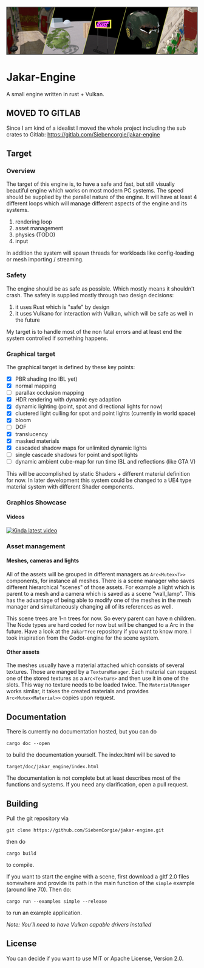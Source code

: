 
![alt text](https://github.com/SiebenCorgie/jakar-engine/blob/master/media/banner.jpg)
# Jakar-Engine
A small engine written in rust + Vulkan.

## MOVED TO GITLAB

Since I am kind of a idealist I moved the whole project including the sub crates to Gitlab:
https://gitlab.com/Siebencorgie/jakar-engine

## Target


### Overview

The target of this engine is, to have a safe and fast, but still visually
beautiful engine which works on most modern PC systems.
The speed should be supplied by the parallel nature of the engine.
It will have at least 4 different loops which will manage different
aspects of the engine and its systems.
 1. rendering loop
 2. asset management
 3. physics (TODO)
 4. input

In addition the system will spawn threads for workloads like config-loading
or mesh importing / streaming.


### Safety

The engine should be as safe as possible. Which mostly means it shouldn't crash.
The safety is supplied mostly through two design decisions:
 1. it uses Rust which is "safe" by design
 2. it uses Vulkano for interaction with Vulkan, which will be safe as well
    in the future

My target is to handle most of the non fatal errors and at least end the system controlled if something happens.

### Graphical target

The graphical target is defined by these key points:

- [x] PBR shading (no IBL yet)
- [x] normal mapping
- [ ] parallax occlusion mapping
- [x] HDR rendering with dynamic eye adaption
- [x] dynamic lighting (point, spot and directional lights for now)
- [x] clustered light culling for spot and point lights (currently in world space)
- [x] bloom
- [ ] DOF
- [x] translucency
- [x] masked materials
- [x] cascaded shadow maps for unlimited dynamic lights
- [ ] single cascade shadows for point and spot lights
- [ ] dynamic ambient cube-map for run time IBL and reflections (like GTA V)

This will be accomplished by static Shaders + different material definition for
now. In later development this system could be changed to a UE4 type
material system with different Shader components.

### Graphics Showcase
#### Videos
[![Kinda latest video](https://img.youtube.com/vi/FhV0eGdSGFY/0.jpg)](https://www.youtube.com/watch?v=FhV0eGdSGFY)


### Asset management

#### Meshes, cameras and lights
All of the assets will be grouped in different managers as `Arc<Mutex<T>>`
components, for instance all meshes.
There is a scene manager who saves different hierarchical "scenes" of those
assets. For example a light which is parent to a mesh and a camera which is
saved as a scene "wall_lamp".
This has the advantage of being able to modify one of the meshes in the mesh
manager and simultaneously changing all of its references as well.

This scene trees are 1-n trees for now. So every parent can have n children.
The Node types are hard coded for now but will be changed to a Arc<NodeType> in
the future. Have a look at the `JakarTree` repository if you want to know more.
I took inspiration from the Godot-engine for the scene system.

#### Other assets
The meshes usually have a material attached which consists of several textures.
Those are manged by a `TextureManager`. Each material can request one of the stored textures as a `Arc<Texture>` and then use it in one of the slots.
This way no texture needs to be loaded twice.
The `MaterialManager` works similar, it takes the created materials and provides `Arc<Mutex<Material>>` copies upon request.

## Documentation
There is currently no documentation hosted, but you can do
```
cargo doc --open
```
to build the documentation yourself. The index.html will be saved to
```
target/doc/jakar_engine/index.html
```

The documentation is not complete but at least describes most of the functions and
systems. If you need any clarification, open a pull request.

## Building

Pull the git repository via
```
git clone https://github.com/SiebenCorgie/jakar-engine.git
```
then do
```
cargo build
```
to compile.

If you want to start the engine with a scene, first download a gltf 2.0 files
somewhere and provide its path in the main function of the `simple` example (around
  line 70). Then do:

```
cargo run --examples simple --release
```
to run an example application.

*Note: You'll need to have Vulkan capable drivers installed*

## License

You can decide if you want to use MIT or Apache License, Version 2.0.
